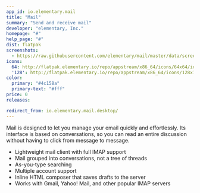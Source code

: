 ```yaml
---
app_id: io.elementary.mail
title: "Mail"
summary: "Send and receive mail"
developer: "elementary, Inc."
homepage: "#"
help_page: "#"
dist: flatpak
screenshots:
  - https://raw.githubusercontent.com/elementary/mail/master/data/screenshot.png
icons:
  64: http://flatpak.elementary.io/repo/appstream/x86_64/icons/64x64/io.elementary.mail.png
  '128': http://flatpak.elementary.io/repo/appstream/x86_64/icons/128x128/io.elementary.mail.png
color:
  primary: "#4c158a"
  primary-text: "#fff"
price: 0
releases:

redirect_from: io.elementary.mail.desktop/
---
```


<p>Mail is designed to let you manage your email quickly and effortlessly. Its interface is based on conversations, so you can read an entire discussion without having to click from message to message.</p>
<ul>
<li>Lightweight mail client with full IMAP support</li>
<li>Mail grouped into conversations, not a tree of threads</li>
<li>As-you-type searching</li>
<li>Multiple account support</li>
<li>Inline HTML composer that saves drafts to the server</li>
<li>Works with Gmail, Yahoo! Mail, and other popular IMAP servers</li>
</ul>